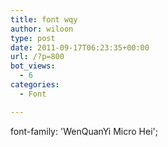 ```yaml
---
title: font wqy
author: wiloon
type: post
date: 2011-09-17T06:23:35+00:00
url: /?p=800
bot_views:
  - 6
categories:
  - Font

---
```

font-family: 'WenQuanYi Micro Hei';